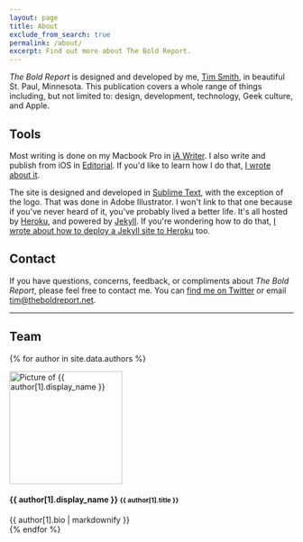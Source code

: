 ```yaml
---
layout: page
title: About
exclude_from_search: true
permalink: /about/
excerpt: Find out more about The Bold Report.
---
```


*The Bold Report* is designed and developed by me, [Tim Smith](http://ttimsmith.com), in beautiful St. Paul, Minnesota. This publication covers a whole range of things including, but not limited to: design, development, technology, Geek culture, and Apple.

## Tools

Most writing is done on my Macbook Pro in [iA Writer](https://ia.net/writer). I also write and publish from iOS in [Editorial](http://omz-software.com/editorial/). If you'd like to learn how I do that, [I wrote about it](/2016/01/publishing-to-jekyll-from-ios/).

The site is designed and developed in [Sublime Text](http://www.sublimetext.com/), with the exception of the logo. That was done in Adobe Illustrator. I won't link to that one because if you've never heard of it, you've probably lived a better life. It's all hosted by [Heroku](https://www.heroku.com), and powered by [Jekyll](http://jekyllrb.com). If you're wondering how to do that, [I wrote about how to deploy a Jekyll site to Heroku](/2015/06/hosting-a-jekyll-site-on-heroku/) too.

## Contact

If you have questions, concerns, feedback, or compliments about *The Bold Report*, please feel free to contact me. You can [find me on Twitter](https://twitter.com/smithtimmytim) or email [tim@theboldreport.net](mailto:tim@theboldreport.net).

---

## Team

{% for author in site.data.authors %}
  <div class="author">
    <img src="http://gravatar.com/avatar/{{ author[1].gravatar}}?s=200" alt="Picture of {{ author[1].display_name }}" class="author__picture" height="200" width="200" />
    <h4 class="author__name">{{ author[1].display_name }} <small class="author__title">{{ author[1].title }}</small></h4>
    {{ author[1].bio | markdownify }}
  </div>
{% endfor %}
